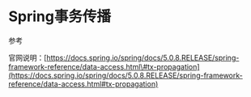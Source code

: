 # Spring事务传播

参考

官网说明：[https://docs.spring.io/spring/docs/5.0.8.RELEASE/spring-framework-reference/data-access.html\#tx-propagation](https://docs.spring.io/spring/docs/5.0.8.RELEASE/spring-framework-reference/data-access.html#tx-propagation)

